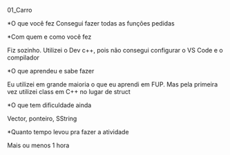 01_Carro

*O que você fez
Consegui fazer todas as funções pedidas

*Com quem e como você fez

Fiz sozinho. Utilizei o Dev c++, pois não consegui configurar o VS Code e o compilador

*O que aprendeu e sabe fazer

Eu utilizei em grande maioria o que eu aprendi em FUP. Mas pela primeira vez utilizei class em C++ no lugar de struct

*O que tem dificuldade ainda

Vector, ponteiro, SString

*Quanto tempo levou pra fazer a atividade

Mais ou menos 1 hora
